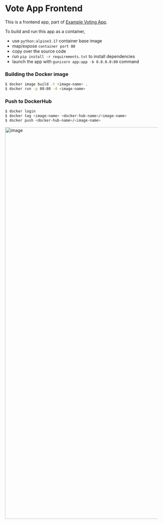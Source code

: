 # Vote App Frontend 

This is a frontend app, part of [Example Voting App](https://github.com/schoolofdevops/example-voting-app).  

To build and run this app as a container, 

  * use `python:alpine3.17` container base image
  * map/expose `container port 80`
  * copy over the source code 
  * run `pip install -r requirements.txt` to install dependencies
  * launch the app with `gunicorn app:app -b 0.0.0.0:80` command

  
### Building the Docker image
```bash
$ docker image build -t <image-name> .
$ docker run -p 80:80 -d <image-name>
```

### Push to DockerHub
```bash
$ docker login
$ docker tag <image-name> <docker-hub-name>/<image-name>
$ docker push <docker-hub-name>/<image-name>
```

<img width="1287" alt="image" src="https://user-images.githubusercontent.com/49791498/214632753-2368fd01-6b51-4bcd-b1ea-760914ca06a2.png">
